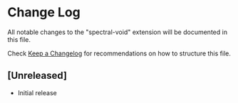 # Change Log

All notable changes to the "spectral-void" extension will be documented in this file.

Check [Keep a Changelog](http://keepachangelog.com/) for recommendations on how to structure this file.

## [Unreleased]

- Initial release
